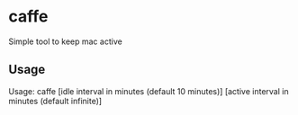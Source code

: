 # caffe
Simple tool to keep mac active

## Usage

Usage: caffe [idle interval in minutes (default 10 minutes)] [active interval in minutes (default infinite)]
